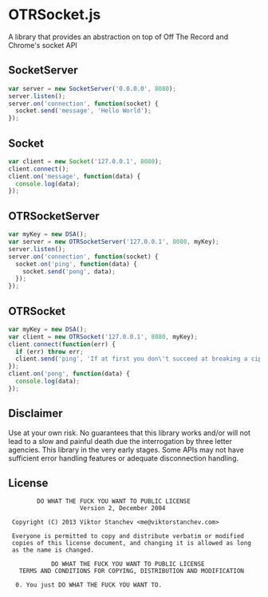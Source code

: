 OTRSocket.js
===

A library that provides an abstraction on top of Off The Record and Chrome's socket API

SocketServer
---

```javascript
var server = new SocketServer('0.0.0.0', 8080);
server.listen();
server.on('connection', function(socket) {
  socket.send('message', 'Hello World');
});
```

Socket
---
```javascript
var client = new Socket('127.0.0.1', 8080);
client.connect();
client.on('message', function(data) {
  console.log(data);
});
```

OTRSocketServer
---
```javascript
var myKey = new DSA();
var server = new OTRSocketServer('127.0.0.1', 8080, myKey);
server.listen();
server.on('connection', function(socket) {
  socket.on('ping', function(data) {
    socket.send('pong', data);
  });
});
```

OTRSocket
---
```javascript
var myKey = new DSA();
var client = new OTRSocket('127.0.0.1', 8080, myKey);
client.connect(function(err) {
  if (err) throw err;
  client.send('ping', 'If at first you don\'t succeed at breaking a cipher, you\'re not Bruce Schneier.');
});
client.on('pong', function(data) {
  console.log(data);
});
```

Disclaimer
---
Use at your own risk. No guarantees that this library works and/or will not lead to a slow and painful death due the interrogation by three letter agencies. This library in the very early stages. Some APIs may not have sufficient error handling features or adequate disconnection handling.

License
---
```
        DO WHAT THE FUCK YOU WANT TO PUBLIC LICENSE 
                    Version 2, December 2004 

 Copyright (C) 2013 Viktor Stanchev <me@viktorstanchev.com> 

 Everyone is permitted to copy and distribute verbatim or modified 
 copies of this license document, and changing it is allowed as long 
 as the name is changed. 

            DO WHAT THE FUCK YOU WANT TO PUBLIC LICENSE 
   TERMS AND CONDITIONS FOR COPYING, DISTRIBUTION AND MODIFICATION 

  0. You just DO WHAT THE FUCK YOU WANT TO.
```
